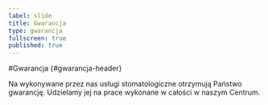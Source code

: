```yaml
---
label: slide
title: Gwarancja
type: gwarancja
fullscreen: true
published: true
---
```


#Gwarancja {#gwarancja-header}

Na wykonywane przez nas usługi stomatologiczne otrzymują Państwo gwarancję. Udzielamy jej na prace wykonane w&nbsp;całości w&nbsp;naszym Centrum.